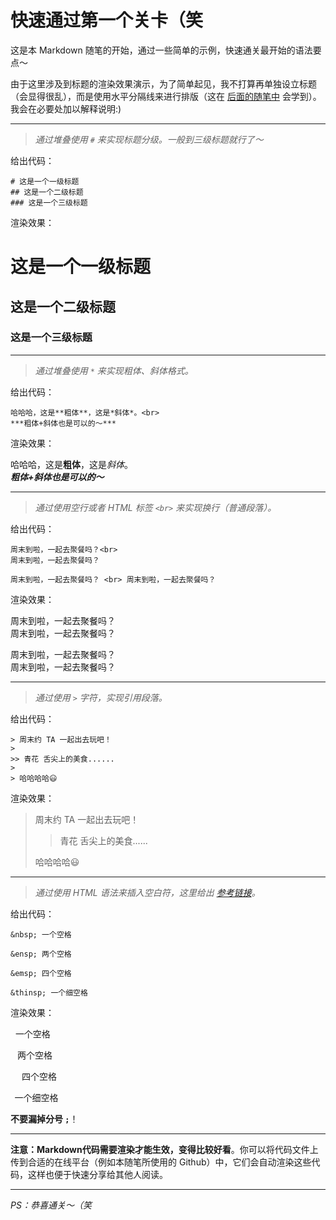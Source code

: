 # 快速通过第一个关卡（笑

这是本 Markdown 随笔的开始，通过一些简单的示例，快速通关最开始的语法要点～

由于这里涉及到标题的渲染效果演示，为了简单起见，我不打算再单独设立标题（会显得很乱），而是使用水平分隔线来进行排版（这在 [后面的随笔中](./ex3.md#分隔线语法) 会学到）。我会在必要处加以解释说明:)

---

> *通过堆叠使用 `#` 来实现标题分级。一般到三级标题就行了～*

给出代码：

```
# 这是一个一级标题
## 这是一个二级标题
### 这是一个三级标题
```

渲染效果：

# 这是一个一级标题
## 这是一个二级标题
### 这是一个三级标题

---

> *通过堆叠使用 `*` 来实现粗体、斜体格式。*

给出代码：

```
哈哈哈，这是**粗体**，这是*斜体*。<br>
***粗体+斜体也是可以的～***
```

渲染效果：

哈哈哈，这是**粗体**，这是*斜体*。<br>
***粗体+斜体也是可以的～***

---

> *通过使用空行或者 HTML 标签 `<br>` 来实现换行（普通段落）。*

给出代码：

```
周末到啦，一起去聚餐吗？<br>
周末到啦，一起去聚餐吗？

周末到啦，一起去聚餐吗？ <br> 周末到啦，一起去聚餐吗？
```

渲染效果：

周末到啦，一起去聚餐吗？<br>
周末到啦，一起去聚餐吗？

周末到啦，一起去聚餐吗？ <br> 周末到啦，一起去聚餐吗？

---

> *通过使用 `>` 字符，实现引用段落。*

给出代码：

```
> 周末约 TA 一起出去玩吧！
>
>> 青花 舌尖上的美食......
>
> 哈哈哈哈😃
```

渲染效果：

> 周末约 TA 一起出去玩吧！
>
>> 青花 舌尖上的美食......
>
> 哈哈哈哈😃

---

> *通过使用 HTML 语法来插入空白符，这里给出 [参考链接](https://www.cnblogs.com/klchang/p/10203404.html)。*

给出代码：

```
&nbsp; 一个空格

&ensp; 两个空格

&emsp; 四个空格

&thinsp; 一个细空格
```

渲染效果：

&nbsp; 一个空格

&ensp; 两个空格

&emsp; 四个空格

&thinsp; 一个细空格

**不要漏掉分号 `;`**！

---

**注意：Markdown代码需要渲染才能生效，变得比较好看**。你可以将代码文件上传到合适的在线平台（例如本随笔所使用的 Github）中，它们会自动渲染这些代码，这样也便于快速分享给其他人阅读。

---

*PS：恭喜通关～（笑*

